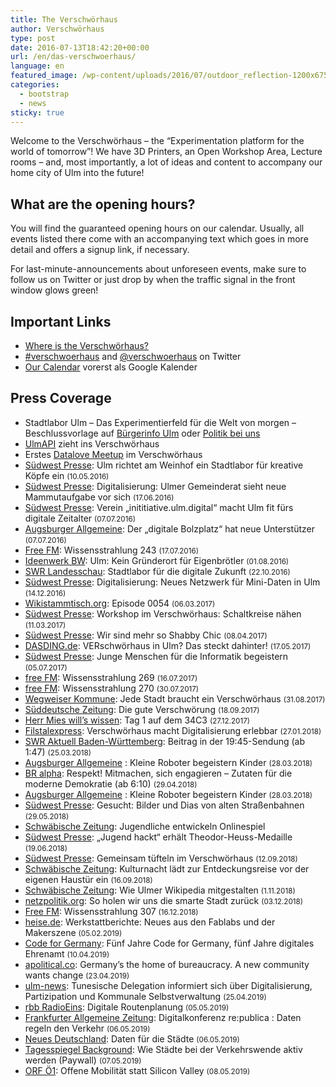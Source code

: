 ```yaml
---
title: The Verschwörhaus
author: Verschwörhaus
type: post
date: 2016-07-13T18:42:20+00:00
url: /en/das-verschwoerhaus/
language: en
featured_image: /wp-content/uploads/2016/07/outdoor_reflection-1200x675.jpg
categories:
  - bootstrap
  - news
sticky: true
---
```

Welcome to the Verschwörhaus – the “Experimentation platform for the world of tomorrow”! We have 3D Printers, an Open Workshop Area, Lecture rooms – and, most importantly, a lot of ideas and content to accompany our home city of Ulm into the future!

<!--more-->

## What are the opening hours?
You will find the guaranteed opening hours on our calendar. Usually, all events listed there come with an accompanying text which goes in more detail and offers a signup link, if necessary.

For last-minute-announcements about unforeseen events, make sure to follow us on Twitter or just drop by when the traffic signal in the front window glows green!

## Important Links

* [Where is the Verschwörhaus?](https://www.openstreetmap.org/node/1437402541#map=19/48.39649/9.99047)
* [#verschwoerhaus](https://twitter.com/hashtag/verschwoerhaus) and [@verschwoerhaus](https://twitter.com/verschwoerhaus) on Twitter
* [Our Calendar](https://calendar.google.com/calendar/embed?src=slaun4l80uh2s0ototiol4qkgo%40group.calendar.google.com&ctz=Europe/Berlin) vorerst als Google Kalender

## Press Coverage

  * Stadtlabor Ulm &#8211; Das Experimentierfeld für die Welt von morgen &#8211; Beschlussvorlage auf [Bürgerinfo Ulm][6] oder [Politik bei uns][7]
  * [UlmAPI][8] zieht ins Verschwörhaus
  * Erstes [Datalove Meetup][9] im Verschwörhaus
  * [Südwest Presse][10]: Ulm richtet am Weinhof ein Stadtlabor für kreative Köpfe ein <small class="unit color-grey detail size2of5">(10.05.2016)</small>
  * [Südwest Presse][11]: Digitalisierung: Ulmer Gemeinderat sieht neue Mammutaufgabe vor sich <small class="unit color-grey detail size2of5">(17.06.2016)</small>
  * [Südwest Presse][12]: Verein &#8222;inititiative.ulm.digital&#8220; macht Ulm fit fürs digitale Zeitalter <small class="unit color-grey detail size2of5">(07.07.2016)</small>
  * [Augsburger Allgemeine][13]: Der „digitale Bolzplatz“ hat neue Unterstützer <small class="unit color-grey detail size2of5">(07.07.2016)</small>
  * [Free FM][14]: Wissensstrahlung 243 <small class="unit color-grey detail size2of5">(17.07.2016)</small>
  * [Ideenwerk BW][15]: Ulm: Kein Gründerort für Eigenbrötler <small class="unit color-grey detail size2of5">(01.08.2016)</small>
  * [SWR Landesschau][16]: Stadtlabor für die digitale Zukunft <small class="unit color-grey detail size2of5">(22.10.2016)</small>
  * [Südwest Presse][17]: Digitalisierung: Neues Netzwerk für Mini-Daten in Ulm <small class="unit color-grey detail size2of5">(14.12.2016)</small>
  * [Wikistammtisch.org][18]: Episode 0054 <small class="unit color-grey detail size2of5">(06.03.2017)</small>
  * [Südwest Presse][19]: Workshop im Verschwörhaus: Schaltkreise nähen <small class="unit color-grey detail size2of5">(11.03.2017)</small>
  * [Südwest Presse][20]: Wir sind mehr so Shabby Chic <small class="unit color-grey detail size2of5">(08.04.2017)</small>
  * [DASDING.de][21]: VERschwörhaus in Ulm? Das steckt dahinter! <small class="unit color-grey detail size2of5">(17.05.2017)</small>
  * [Südwest Presse][22]: Junge Menschen für die Informatik begeistern <small class="unit color-grey detail size2of5">(05.07.2017)</small>
  * [free FM][23]: Wissensstrahlung 269 <small class="unit color-grey detail size2of5">(16.07.2017)</small>
  * [free FM][24]: Wissensstrahlung 270 <small class="unit color-grey detail size2of5">(30.07.2017)</small>
  * [Wegweiser Kommune][25]: Jede Stadt braucht ein Verschwörhaus <small class="unit color-grey detail size2of5">(31.08.2017)</small>
  * [Süddeutsche Zeitung][26]: Die gute Verschwörung <small class="unit color-grey detail size2of5">(18.09.2017)</small>
  * [Herr Mies will&#8217;s wissen][27]: Tag 1 auf dem 34C3 <small class="unit color-grey detail size2of5">(27.12.2017)</small>
  * [Filstalexpress][28]: Verschwörhaus macht Digitalisierung erlebbar <small class="unit color-grey detail size2of5">(27.01.2018)</small>
  * [SWR Aktuell Baden-Württemberg][29]: Beitrag in der 19:45-Sendung (ab 1:47) <small class="unit color-grey detail size2of5">(25.03.2018)</small>
  * [Augsburger Allgemeine][30] : Kleine Roboter begeistern Kinder <small class="unit color-grey detail size2of5">(28.03.2018)</small>
  * [BR alpha][31]: Respekt! Mitmachen, sich engagieren – Zutaten für die moderne Demokratie (ab 6:10) <small class="unit color-grey detail size2of5">(29.04.2018)</small>
  * [Augsburger Allgemeine][30] : Kleine Roboter begeistern Kinder <small class="unit color-grey detail size2of5">(28.03.2018)</small>
  * [Südwest Presse][32]: Gesucht: Bilder und Dias von alten Straßenbahnen <small class="unit color-grey detail size2of5">(29.05.2018)</small>
  * [Schwäbische Zeitung][33]: Jugendliche entwickeln Onlinespiel
  * [Südwest Presse][34]: &#8222;Jugend hackt&#8220; erhält Theodor-Heuss-Medaille <small class="unit color-grey detail size2of5">(19.06.2018)</small>
  * [Südwest Presse][35]: Gemeinsam tüfteln im Verschwörhaus <small class="unit color-grey detail size2of5">(12.09.2018)</small>
  * [Schwäbische Zeitung][36]: Kulturnacht lädt zur Entdeckungsreise vor der eigenen Haustür ein <small class="unit color-grey detail size2of5">(16.09.2018)</small>
  * [Schwäbische Zeitung][37]: Wie Ulmer Wikipedia mitgestalten <small class="unit color-grey detail size2of5">(1.11.2018)</small>
  * [netzpolitik.org][38]: So holen wir uns die smarte Stadt zurück <small class="unit color-grey detail size2of5">(03.12.2018)</small>
  * [Free FM][39]: Wissensstrahlung 307 <small class="unit color-grey detail size2of5">(16.12.2018)</small>
  * [heise.de][40]: Werkstattberichte: Neues aus den Fablabs und der Makerszene <small class="unit color-grey detail size2of5">(05.02.2019)</small>
  * [Code for Germany][41]: Fünf Jahre Code for Germany, fünf Jahre digitales Ehrenamt <small class="unit color-grey detail size2of5">(10.04.2019)</small>
  * [apolitical.co][42]: Germany’s the home of bureaucracy. A new community wants change <small class="unit color-grey detail size2of5">(23.04.2019)</small>
  * [ulm-news][43]: Tunesische Delegation informiert sich über Digitalisierung, Partizipation und Kommunale Selbstverwaltung <small class="unit color-grey detail size2of5">(25.04.2019)</small>
  * [rbb RadioEins][44]: Digitale Routenplanung <small class="unit color-grey detail size2of5">(05.05.2019)</small>
  * [Frankfurter Allgemeine Zeitung][45]: Digitalkonferenz re:publica : Daten regeln den Verkehr <small class="unit color-grey detail size2of5">(06.05.2019)</small>
  * [Neues Deutschland][46]: Daten für die Städte <small class="unit color-grey detail size2of5">(06.05.2019)</small>
  * [Tagesspiegel Background][47]: Wie Städte bei der Verkehrswende aktiv werden (Paywall) <small class="unit color-grey detail size2of5">(07.05.2019)</small>
  * [ORF Ö1][48]: Offene Mobilität statt Silicon Valley <small class="unit color-grey detail size2of5">(08.05.2019)</small>

 [1]: https://de.wikipedia.org/wiki/IRGW-Gemeindezentrum_Ulm
 [2]: https://de.wikipedia.org/wiki/Schw%C3%B6rhaus_(Ulm)
 [3]: https://www.openstreetmap.org/?mlat=48.39649&mlon=9.99045#map=20/48.39649/9.99045&layers=H
 [4]: /termine-und-oeffnungszeiten/
 [5]: https://twitter.com/verschwoerhaus
 [6]: http://buergerinfo.ulm.de/vo0050.php?__kvonr=4507
 [7]: https://politik-bei-uns.de/paper/571961b01ae6a03d37ecbbac
 [8]: http://www.ulmapi.de/news/2016/07/10/weinhof9.html
 [9]: http://www.meetup.com/de-DE/datalove-OK-Lab-Ulm/events/232411270/
 [10]: http://www.swp.de/3826555
 [11]: http://www.swp.de/3884928
 [12]: http://www.swp.de/3914382
 [13]: http://www.augsburger-allgemeine.de/neu-ulm/Der-digitale-Bolzplatz-hat-neue-Unterstuetzer-id38373467.html
 [14]: https://www.freefm.de/programm/wissensstrahlung/wissensstrahlung-17072016
 [15]: http://www.ideenwerkbw.de/ulm-standortportraet/
 [16]: http://www.swr.de/landesschau-aktuell/bw/ulm/ulmer-it-nachwuchs-stadtlabor-fuer-die-digitale-zukunft/-/id=1612/did=18357564/nid=1612/1wzjy9a/index.html
 [17]: http://www.swp.de/ulm/lokales/ulm_neu_ulm/Digitalisierung_-Neues-Netzwerk-fuer-Mini-Daten-in-Ulm-14169539.html
 [18]: https://wikistammtisch.org/wikistammtisch-episode-0054-mit-stefan-kaufmann/
 [19]: http://www.swp.de/ulm/lokales/ulm_neu_ulm/schaltkreise-naehen-14579542.html
 [20]: http://www.swp.de/ulm/lokales/ulm_neu_ulm/shabby-chic-im-verschwoerhaus-14758890.html
 [21]: https://www.dasding.de/ulm/Verschwoerhaus-Ulm/-/id=995166/nid=995166/did=1241604/14agkam/index.html
 [22]: http://www.swp.de/ulm/lokales/ulm_neu_ulm/kollegiaten-lernen-code-15364752.html
 [23]: https://www.freefm.de/programm/wissensstrahlung/wissensstrahlung-16072017
 [24]: https://www.freefm.de/programm/wissensstrahlung/wissensstrahlung-30072017
 [25]: https://blog.wegweiser-kommune.de/allgemein/jede-stadt-braucht-ein-verschwoerhaus-wie-in-ulm
 [26]: http://www.sueddeutsche.de/wirtschaft/smart-city-die-guten-nerds-1.3671440
 [27]: https://mies.me/2017/12/27/herr-mies-sagtwat-tag-1-auf-dem-34c3/
 [28]: https://filstalexpress.de/lokalnachrichten/64010/
 [29]: https://www.ardmediathek.de/tv/SWR-Aktuell-Baden-W%C3%BCrttemberg/Sendung-19-45-Uhr/SWR-Baden-W%C3%BCrttemberg/Video?bcastId=254078&documentId=51122336
 [30]: https://www.augsburger-allgemeine.de/neu-ulm/Kleine-Roboter-begeistern-Kinder-id50757506.html
 [31]: https://www.br.de/mediathek/video/respekt-29042018-mitmachen-sich-engagieren-zutaten-fuer-die-moderne-demokratie-av:5ab3d4a44001e50018939daf
 [32]: https://www.swp.de/suedwesten/staedte/ulm/gesucht_-bilder-und-dias-von-alten-strassenbahnen-26844278.html
 [33]: https://www.schwaebische.de/landkreis/alb-donau-kreis/ulm_video,-jugendliche-entwickeln-onlinespiel-_vidid,146976.html
 [34]: https://www.swp.de/suedwesten/staedte/ulm/_jugend-hackt_-erhaelt-theodor-heuss-medaille-27006564.html
 [35]: https://www.swp.de/suedwesten/staedte/ulm/gemeinsam-tuefteln-im-verschwoerhaus-27622024.html
 [36]: https://www.schwaebische.de/landkreis/alb-donau-kreis/ulm_artikel,-kulturnacht-l%C3%A4dt-zur-entdeckungsreise-vor-der-eigenen-haust%C3%BCr-ein-_arid,10933590.html
 [37]: https://www.schwaebische.de/landkreis/alb-donau-kreis/ulm_artikel,-wie-ulmer-wikipedia-mitgestalten-_arid,10957310.html
 [38]: https://netzpolitik.org/2018/so-holen-wir-uns-die-smarte-stadt-zurueck/
 [39]: https://www.freefm.de/artikel/wissensstrahlung-16122018
 [40]: https://www.heise.de/make/meldung/Werkstattberichte-Neues-aus-den-Fablabs-und-der-Makerszene-4267257.html
 [41]: https://codefor.de/blog/Fuenf-Jahre-Code-for-Germany.html
 [42]: https://apolitical.co/solution_article/germanys-the-home-of-bureaucracy-a-new-community-wants-change/
 [43]: https://www.ulm-news.de/weblog/ulm-news/view/dt/3/article/69118/Tunesische_Delegation_informiert_sich_-uuml-ber_Digitalisierung-_Partizipation_und_Kommunale_Selbstverwaltung.html
 [44]: https://www.radioeins.de/programm/sendungen/die_sonntagsfahrer/_/mobilitaet-auf-der-re-publica-digitale-routenplanung--.html
 [45]: https://www.faz.net/aktuell/feuilleton/debatten/auf-der-re-publica-geht-es-um-mobilitaet-von-morgen-16173786.html
 [46]: https://www.neues-deutschland.de/artikel/1118110.re-publica-daten-fuer-die-staedte.html
 [47]: https://background.tagesspiegel.de/wie-staedte-bei-der-verkehrswende-aktiv-werden
 [48]: https://oe1.orf.at/player/20190508/552826
